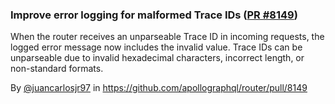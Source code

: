 ### Improve error logging for malformed Trace IDs ([PR #8149](https://github.com/apollographql/router/pull/8149))

When the router receives an unparseable Trace ID in incoming requests, the logged error message now includes the invalid value. Trace IDs can be unparseable due to invalid hexadecimal characters, incorrect length, or non-standard formats.

By [@juancarlosjr97](https://github.com/juancarlosjr97) in https://github.com/apollographql/router/pull/8149
